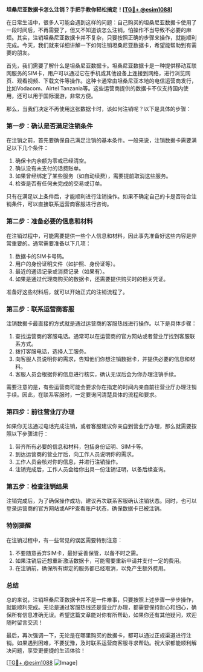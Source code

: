 **坦桑尼亚数据卡怎么注销？手把手教你轻松搞定！[[TG💪+ @esim1088](https://t.me/s/esim1088)]**

在日常生活中，很多人可能会遇到这样的问题：自己购买的坦桑尼亚数据卡使用了一段时间后，不再需要了，但又不知道该怎么注销，怕操作不当导致不必要的麻烦。其实，注销坦桑尼亚数据卡并不复杂，只要按照正确的步骤来操作，就能顺利完成。今天，我们就来详细讲解一下如何注销坦桑尼亚数据卡，希望能帮助到有需要的朋友。

首先，我们需要了解什么是坦桑尼亚数据卡。坦桑尼亚数据卡是一种提供移动互联网服务的SIM卡，用户可以通过它在手机或其他设备上连接到网络，进行浏览网页、观看视频、下载文件等操作。这种卡通常由坦桑尼亚本地的电信运营商发行，比如Vodacom、Airtel Tanzania等。这些运营商提供的数据卡不仅支持国内使用，还可以用于国际漫游，非常方便。

那么，当我们决定不再使用这张数据卡时，该如何注销呢？以下是具体的步骤：

### **第一步：确认是否满足注销条件**
在注销之前，首先要确保自己满足注销的基本条件。一般来说，注销数据卡需要满足以下几个条件：
1. 确保卡内余额为零或已经清空。
2. 确认没有未支付的话费账单。
3. 如果曾经绑定了某些服务（如自动续费），需要提前取消这些服务。
4. 检查是否有任何未完成的交易或订单。

只有在满足以上条件后，才能顺利进行注销操作。如果不确定自己的卡是否符合注销条件，可以直接联系运营商客服进行咨询。

### **第二步：准备必要的信息和材料**
在注销过程中，可能需要提供一些个人信息和材料，因此事先准备好这些内容是非常重要的。通常需要准备以下几项：
1. 数据卡的SIM卡号码。
2. 用户的身份证明文件（如护照、身份证等）。
3. 最近的通话记录或消费记录（如果有）。
4. 如果是通过代理商购买的数据卡，还需要提供购买时的相关凭证。

准备好这些材料后，就可以开始正式的注销流程了。

### **第三步：联系运营商客服**
注销数据卡最直接的方式就是通过运营商的客服热线进行操作。以下是具体步骤：
1. 查找运营商的客服电话。通常可以在运营商的官方网站或者营业厅找到客服联系方式。
2. 拨打客服电话，选择人工服务。
3. 向客服人员说明你的需求，告知他们你想注销数据卡，并提供必要的信息和材料。
4. 客服人员会根据你的信息进行核实，确认无误后会为你办理注销手续。

需要注意的是，有些运营商可能会要求你在指定的时间内亲自前往营业厅办理注销手续。因此，在联系客服时，一定要询问清楚具体的流程和要求。

### **第四步：前往营业厅办理**
如果你无法通过电话完成注销，或者客服建议你亲自到营业厅办理，那么就需要按照以下步骤进行：
1. 带齐所有必要的信息和材料，包括身份证明、SIM卡等。
2. 到达运营商的营业厅后，向工作人员说明你的需求。
3. 工作人员会核对你的信息，并进行注销操作。
4. 注销完成后，工作人员会给你出具一份注销证明，以备后续查询。

### **第五步：检查注销结果**
注销完成后，为了确保操作成功，建议再次联系客服确认注销状态。同时，也可以登录运营商的官方网站或APP查看账户状态，确保数据卡已被注销。

### **特别提醒**
在注销过程中，有一些常见的误区需要特别注意：
1. 不要随意丢弃SIM卡，最好妥善保管，以备不时之需。
2. 如果注销后还想重新激活数据卡，可能需要重新申请并支付一定的费用。
3. 在注销前，确保所有绑定的服务都已经取消，以免产生额外费用。

### **总结**
总的来说，注销坦桑尼亚数据卡并不是一件难事，只要按照上述步骤一步步操作，就能顺利完成。无论是通过客服热线还是营业厅办理，都需要保持耐心和细心，确保所有信息准确无误。希望这篇文章能对你有所帮助，如果你还有其他疑问，欢迎随时留言交流！

最后，再次强调一下，无论是在哪里购买的数据卡，都可以通过正规渠道进行注销。如果遇到困难，不要犹豫，及时联系运营商客服寻求帮助。祝大家都能顺利解决问题，享受更便捷的生活体验！

[[TG💪+ @esim1088](https://t.me/s/esim1088) ![Image](https://i.postimg.cc/4NQfJmqS/Snipaste-2025-05-13-00-14-12.png)]